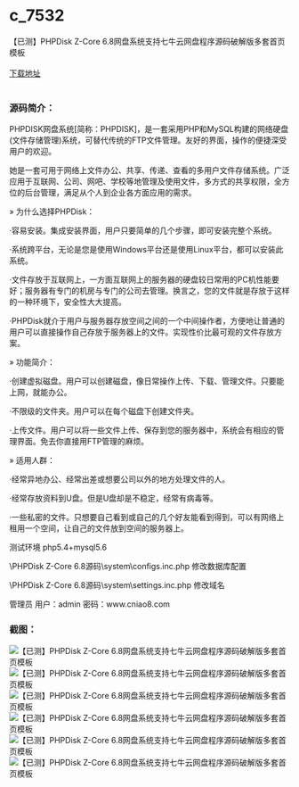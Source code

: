 # c_7532
【已测】PHPDisk Z-Core 6.8网盘系统支持七牛云网盘程序源码破解版多套首页模板
<br/></br>
[下载地址](https://www.uuid2.com/7532.html "下载地址")
<br/></br>
<h3>源码简介：</h3>
<p>PHPDISK网盘系统[简称：PHPDISK]，是一套采用PHP和MySQL构建的网络硬盘(文件存储管理)系统，可替代传统的FTP文件管理。友好的界面，操作的便捷深受用户的欢迎。<p>
<p>她是一套可用于网络上文件办公、共享、传递、查看的多用户文件存储系统。广泛应用于互联网、公司、网吧、学校等地管理及使用文件，多方式的共享权限，全方位的后台管理，满足从个人到企业各方面应用的需求。<p>
<p>» 为什么选择PHPDisk：<p>
<p>·容易安装。集成安装界面，用户只要简单的几个步骤，即可安装完整个系统。<p>
<p>·系统跨平台，无论是您是使用Windows平台还是使用Linux平台，都可以安装此系统。<p>
<p>·文件存放于互联网上，一方面互联网上的服务器的硬盘较日常用的PC机性能要好；服务器有专门的机房与专门的公司去管理。换言之，您的文件就是存放于这样的一种环境下，安全性大大提高。<p>
<p>·PHPDisk就介于用户与服务器存放空间之间的一个中间操作者，方便地让普通的用户可以直接操作自己存放于服务器上的文件。实现性价比最可观的文件存放方案。<p>
<p>» 功能简介：<p>
<p>·创建虚拟磁盘。用户可以创建磁盘，像日常操作上传、下载、管理文件。只要能上网，就能办公。<p>
<p>·不限级的文件夹。用户可以在每个磁盘下创建文件夹。<p>
<p>·上传文件。用户可以将一些文件上传、保存到您的服务器中，系统会有相应的管理界面。免去你直接用FTP管理的麻烦。<p>
<p>» 适用人群：<p>
<p>·经常异地办公、经常出差或想要公司以外的地方处理文件的人。<p>
<p>·经常存放资料到U盘。但是U盘却是不稳定，经常有病毒等。<p>
<p>·一些私密的文件。只想要自己看到或自己的几个好友能看到得到，可以有网络上租用一个空间，让自己的文件放到空间的服务器上。<p>
<p>测试环境   php5.4+mysql5.6<p>
<p>\PHPDisk Z-Core 6.8源码\system\configs.inc.php   修改数据库配置<p>
<p>\PHPDisk Z-Core 6.8源码\system\settings.inc.php   修改域名<p>
<p>管理员 用户：admin    密码：www.cniao8.com<p>
<h3>截图：</h3>
<img src="https://www.uuid2.com/wp-content/uploads/img/uimage/47041634275274.jpg" alt="【已测】PHPDisk Z-Core 6.8网盘系统支持七牛云网盘程序源码破解版多套首页模板"><img src="https://www.uuid2.com/wp-content/uploads/img/uimage/9471634275293.jpg" alt="【已测】PHPDisk Z-Core 6.8网盘系统支持七牛云网盘程序源码破解版多套首页模板"><img src="https://www.uuid2.com/wp-content/uploads/img/uimage/71281634275316.jpg" alt="【已测】PHPDisk Z-Core 6.8网盘系统支持七牛云网盘程序源码破解版多套首页模板"><img src="https://www.uuid2.com/wp-content/uploads/img/uimage/35651634275332.jpg" alt="【已测】PHPDisk Z-Core 6.8网盘系统支持七牛云网盘程序源码破解版多套首页模板"><img src="https://www.uuid2.com/wp-content/uploads/img/uimage/38081634275349.jpg" alt="【已测】PHPDisk Z-Core 6.8网盘系统支持七牛云网盘程序源码破解版多套首页模板"><img src="https://www.uuid2.com/wp-content/uploads/img/uimage/98981634275366.jpg" alt="【已测】PHPDisk Z-Core 6.8网盘系统支持七牛云网盘程序源码破解版多套首页模板">
